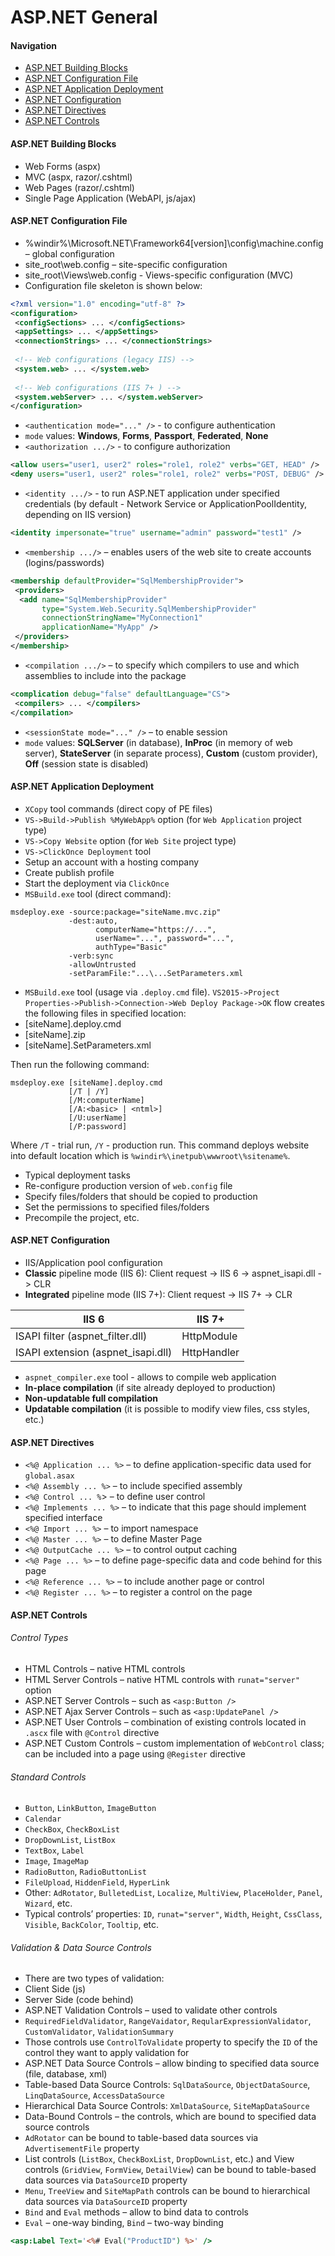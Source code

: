 # ASP.NET General

#### Navigation
- [ASP.NET Building Blocks](https://github.com/kakarotto67/KnowledgeBank/blob/master/ASP.NET/Basics.md#aspnet-configuration-file)
- [ASP.NET Configuration File](https://github.com/kakarotto67/KnowledgeBank/blob/master/ASP.NET/Basics.md#aspnet-configuration-file)
- [ASP.NET Application Deployment](https://github.com/kakarotto67/KnowledgeBank/blob/master/ASP.NET/Basics.md#aspnet-application-deployment)
- [ASP.NET Configuration](https://github.com/kakarotto67/KnowledgeBank/blob/master/ASP.NET/Basics.md#aspnet-configuration)
- [ASP.NET Directives](https://github.com/kakarotto67/KnowledgeBank/blob/master/ASP.NET/Basics.md#aspnet-directives)
- [ASP.NET Controls](https://github.com/kakarotto67/KnowledgeBank/blob/master/ASP.NET/Basics.md#aspnet-controls)

#### ASP.NET Building Blocks
- Web Forms (aspx)
- MVC  (aspx, razor/.cshtml)
- Web Pages (razor/.cshtml)
- Single Page Application (WebAPI, js/ajax)

#### ASP.NET Configuration File
- %windir%\Microsoft.NET\Framework64\[version]\config\machine.config – global configuration
- site_root\web.config – site-specific configuration
- site_root\Views\web.config - Views-specific configuration (MVC)
- Configuration file skeleton is shown below:
```xml
<?xml version="1.0" encoding="utf-8" ?>
<configuration>
 <configSections> ... </configSections>
 <appSettings> ... </appSettings>
 <connectionStrings> ... </connectionStrings>
 
 <!-- Web configurations (legacy IIS) -->
 <system.web> ... </system.web>
 
 <!-- Web configurations (IIS 7+ ) -->
 <system.webServer> ... </system.webServer>
</configuration>
```
- `<authentication mode="..." />` - to configure authentication
 - `mode` values: **Windows**, **Forms**, **Passport**, **Federated**, **None**
- `<authorization .../>` - to configure authorization
```xml
<allow users="user1, user2" roles="role1, role2" verbs="GET, HEAD" />
<deny users="user1, user2" roles="role1, role2" verbs="POST, DEBUG" />
```
- `<identity .../>` - to run ASP.NET application under specified credentials (by default -  Network Service or ApplicationPoolIdentity, depending on IIS version)
```xml
<identity impersonate="true" username="admin" password="test1" />
```
- `<membership .../>` – enables users of the web site to create accounts (logins/passwords)
```xml
<membership defaultProvider="SqlMembershipProvider">
 <providers>
  <add name="SqlMembershipProvider"
       type="System.Web.Security.SqlMembershipProvider"
       connectionStringName="MyConnection1"
       applicationName="MyApp" />
 </providers>
</membership>
```
- `<compilation .../>` – to specify which compilers to use and which assemblies to include into the package
```xml
<complication debug="false" defaultLanguage="CS">
 <compilers> ... </compilers>
</compilation>
```
- `<sessionState mode="..." />` – to enable session
 - `mode` values: **SQLServer** (in database), **InProc** (in memory of web server), **StateServer** (in separate process), **Custom** (custom provider), **Off** (session state is disabled)

#### ASP.NET Application Deployment
- `XCopy` tool commands (direct copy of PE files)
- `VS->Build->Publish %MyWebApp%` option (for `Web Application` project type)
- `VS->Copy Website` option (for `Web Site` project type)
- `VS->ClickOnce Deployment` tool
 - Setup an account with a hosting company
 - Create publish profile
 - Start the deployment via `ClickOnce`
- `MSBuild.exe` tool (direct command):

```
msdeploy.exe -source:package="siteName.mvc.zip"
             -dest:auto,
                   computerName="https://...",
                   userName="...", password="...",
                   authType="Basic"
             -verb:sync
             -allowUntrusted
             -setParamFile:"...\...SetParameters.xml
```

 - `MSBuild.exe` tool (usage via `.deploy.cmd` file). `VS2015->Project Properties->Publish->Connection->Web Deploy Package->OK` flow creates the following files in specified location:
  - [siteName].deploy.cmd
  - [siteName].zip
  - [siteName].SetParameters.xml

 Then run the following command:
```
msdeploy.exe [siteName].deploy.cmd
             [/T | /Y]
             [/M:computerName]
             [/A:<basic> | <ntml>]
             [/U:userName]
             [/P:password]
```
Where `/T` - trial run, `/Y` - production run. This command deploys website into default location which is `%windir%\inetpub\wwwroot\%sitename%`.

- Typical deployment tasks
 - Re-configure production version of `web.config` file
 - Specify files/folders that should be copied to production
 - Set the permissions to specified files/folders
 - Precompile the project, etc.

#### ASP.NET Configuration
- IIS/Application pool configuration
 - **Classic** pipeline mode (IIS 6): Client request -> IIS 6 -> aspnet_isapi.dll -> CLR
 - **Integrated** pipeline mode (IIS 7+): Client request -> IIS 7+ -> CLR

| IIS 6 | IIS 7+ |
| --- | --- |
| ISAPI filter (aspnet_filter.dll) | HttpModule |
| ISAPI extension (aspnet_isapi.dll) | HttpHandler |

- `aspnet_compiler.exe` tool - allows to compile web application
 - **In-place compilation** (if site already deployed to production)
 - **Non-updatable full compilation**
 - **Updatable compilation** (it is possible to modify view files, css styles, etc.)

#### ASP.NET Directives
- `<%@ Application ... %>` – to define application-specific data used for `global.asax`
- `<%@ Assembly ... %>` – to include specified assembly
- `<%@ Control ... %`> – to define user control
- `<%@ Implements ... %>` – to indicate that this page should implement specified interface
- `<%@ Import ... %>` – to import namespace
- `<%@ Master ... %>` – to define Master Page
- `<%@ OutputCache ... %>` – to control output caching
- `<%@ Page ... %>` – to define page-specific data and code behind for this page
- `<%@ Reference ... %>` – to include another page or control
- `<%@ Register ... %>` – to register a control on the page

#### ASP.NET Controls
###### Control Types
- HTML Controls – native HTML controls
- HTML Server Controls – native HTML controls with `runat="server"` option
- ASP.NET Server Controls – such as `<asp:Button />`
- ASP.NET Ajax Server Controls – such as `<asp:UpdatePanel />`
- ASP.NET User Controls – combination of existing controls located in `.ascx` file with `@Control` directive
- ASP.NET Custom Controls – custom implementation of `WebControl` class; can be included into a page using `@Register` directive

###### Standard Controls
- `Button`, `LinkButton`, `ImageButton`
- `Calendar`
- `CheckBox`, `CheckBoxList`
- `DropDownList`, `ListBox`
- `TextBox`, `Label`
- `Image`, `ImageMap`
- `RadioButton`, `RadioButtonList`
- `FileUpload`, `HiddenField`, `HyperLink`
- Other: `AdRotator`, `BulletedList`, `Localize`, `MultiView`, `PlaceHolder`, `Panel`, `Wizard`, etc.
- Typical controls’ properties: `ID`, `runat="server"`, `Width`, `Height`, `CssClass`, `Visible`, `BackColor`, `Tooltip`, etc.

###### Validation & Data Source Controls
- There are two types of validation:
 - Client Side (js)
 - Server Side (code behind)
- ASP.NET Validation Controls – used to validate other controls
 - `RequiredFieldValidator`, `RangeVaidator`, `ReqularExpressionValidator`, `CustomValidator`, `ValidationSummary`
 - Those controls use `ControlToValidate` property to specify the `ID` of the control they want to apply validation for
- ASP.NET Data Source Controls – allow binding to specified data source (file, database, xml)
 - Table-based Data Source Controls: `SqlDataSource`, `ObjectDataSource`, `LinqDataSource`, `AccessDataSource`
 - Hierarchical Data Source Controls: `XmlDataSource`, `SiteMapDataSource`
- Data-Bound Controls – the controls, which are bound to specified data source controls
 - `AdRotator` can be bound to table-based data sources via `AdvertisementFile` property
 - List controls (`ListBox`, `CheckBoxList`, `DropDownList`, etc.) and View controls (`GridView`, `FormView`, `DetailView`) can be bound to table-based data sources via `DataSourceID` property
 - `Menu`, `TreeView` and `SiteMapPath` controls can be bound to hierarchical data sources via `DataSourceID` property
- `Bind` and `Eval` methods – allow to bind data to controls
 - `Eval` – one-way binding, `Bind` – two-way binding
```asp
<asp:Label Text='<%# Eval("ProductID") %>' />
```
